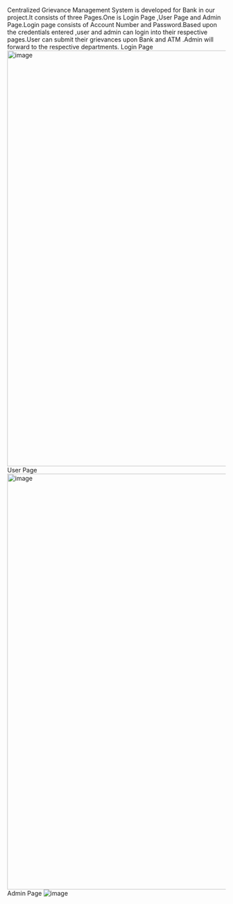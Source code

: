 Centralized Grievance  Management System is developed for Bank in our project.It consists of three Pages.One is Login Page ,User Page and Admin Page.Login page consists of Account Number and Password.Based upon the credentials entered ,user and admin can login into their respective pages.User can submit their grievances upon Bank and ATM .Admin will forward to the respective departments.
Login Page
<img width="959" alt="image" src="https://github.com/Rahulkakkireni/CGMS_Project/assets/100458777/115dce2f-f227-4107-bc13-1d4ed6744cc1">
User Page
<img width="959" alt="image" src="https://github.com/Rahulkakkireni/CGMS_Project/assets/100458777/ef6d9a88-28bd-4340-8bc8-cbc3ffd409d9">
Admin Page
![image](https://github.com/Rahulkakkireni/CGMS_Project/assets/100458777/b86d9f43-1f64-442a-80df-988f8590553f)





